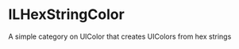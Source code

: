 ILHexStringColor
================

A simple category on UIColor that creates UIColors from hex strings